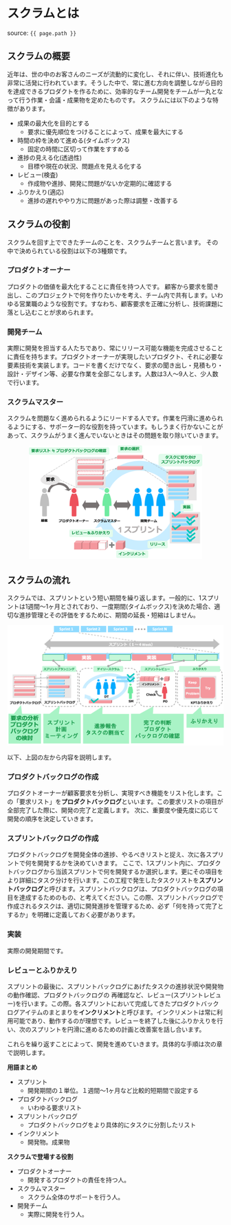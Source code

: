 # スクラムとは
source: `{{ page.path }}`

## スクラムの概要

近年は、世の中のお客さんのニーズが流動的に変化し、それに伴い、技術進化も非常に活発に行われています。そうした中で、常に進む方向を調整しながら目的を達成できるプロダクトを作るために、効率的なチーム開発をチームが一丸となって行う作業・会議・成果物を定めたものです。
スクラムには以下のような特徴があります。

- 成果の最大化を目的とする
  - 要求に優先順位をつけることによって、成果を最大にする
- 時間の枠を決めて進める(タイムボックス)
  - 固定の時間に区切って作業をすすめる
- 進捗の見える化(透過性)
  - 目標や現在の状況、問題点を見える化する
- レビュー(検査)
  - 作成物や進捗、開発に問題がないか定期的に確認する
- ふりかえり(適応)
  - 進捗の遅れややり方に問題があった際は調整・改善する

## スクラムの役割
スクラムを回す上でできたチームのことを、スクラムチームと言います。
その中で決められている役割は以下の3種類です。

### プロダクトオーナー
プロダクトの価値を最大化することに責任を持つ人です。
顧客から要求を聞き出し、このプロジェクトで何を作りたいかを考え、チーム内で共有します。いわゆる営業職のような役割です。すなわち、顧客要求を正確に分析し、技術課題に落とし込むことが求められます。

### 開発チーム
実際に開発を担当する人たちであり、常にリリース可能な機能を完成させることに責任を持ちます。プロダクトオーナーが実現したいプロダクト、それに必要な要素技術を実装します。コードを書くだけでなく、要求の聞き出し・見積もり・設計・デザイン等、必要な作業を全部こなします。人数は3人〜9人と、少人数で行います。

### スクラムマスター
スクラムを問題なく進められるようにリードする人です。作業を円滑に進められるようにする、サポーター的な役割を持っています。もしうまく行かないことがあって、スクラムがうまく進んでいないときはその問題を取り除いていきます。

<center>
<img src="pic/scrum_model.png" width="80%">
</center>

## スクラムの流れ

スクラムでは、スプリントという短い期間を繰り返します。一般的に、1スプリントは1週間〜1ヶ月とされており、一度期間(タイムボックス)を決めた場合、適切な進捗管理とその評価をするために、期間の延長・短縮はしません。

<center>
<img src="pic/scrum_flow.png">
</center>

以下、上図の左から内容を説明します。

### プロダクトバックログの作成
プロダクトオーナーが顧客要求を分析し、実現すべき機能をリスト化します。この「要求リスト」を**プロダクトバックログ**といいます。この要求リストの項目が全部完了した際に、開発の完了と定義します。
次に、重要度や優先度に応じて開発の順序を決定していきます。


### スプリントバックログの作成
プロダクトバックログを開発全体の進捗、やるべきリストと捉え、次に各スプリントで何を開発するかを決めていきます。
ここで、1スプリント内に、プロダクトバックログから当該スプリントで何を開発するか選択します。更にその項目をより詳細にタスク分けを行います。この工程で発生したタスクリストを**スプリントバックログ**と呼びます。スプリントバックログは、プロダクトバックログの項目を達成するためのもの、と考えてください。この際、スプリントバックログで作成されるタスクは、適切に開発進捗を管理するため、必ず「何を持って完了とするか」を明確に定義しておく必要があります。

### 実装
実際の開発期間です。

### レビューとふりかえり
スプリントの最後に、スプリントバックログにあげたタスクの進捗状況や開発物の動作確認、プロダクトバックログの
再確認など、レビュー(スプリントレビュー)を行います。この際。各スプリントにおいて完成してきたプロダクトバックログアイテムのまとまりを**インクリメント**と呼びます。インクリメントは常に利用可能であり、動作するのが理想です。レビューを終了した後にふりかえりを行い、次のスプリントを円滑に進めるための計画と改善案を話し合います。

これらを繰り返すことによって、開発を進めていきます。具体的な手順は次の章で説明します。

**用語まとめ**
- スプリント
  - 開発期間の１単位。１週間〜1ヶ月など比較的短期間で設定する
- プロダクトバックログ
  - いわゆる要求リスト
- スプリントバックログ
  - プロダクトバックログをより具体的にタスクに分割したリスト
- インクリメント
  - 開発物。成果物

**スクラムで登場する役割**
- プロダクトオーナー
  - 開発するプロダクトの責任を持つ人。
- スクラムマスター
  - スクラム全体のサポートを行う人。
- 開発チーム
  - 実際に開発を行う人。